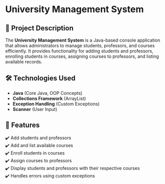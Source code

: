 # University Management System  

## 📌 Project Description  
The **University Management System** is a Java-based console application that allows administrators to manage students, professors, and courses efficiently. It provides functionality for adding students and professors, enrolling students in courses, assigning courses to professors, and listing available records.  

## 🛠️ Technologies Used  
- **Java** (Core Java, OOP Concepts)  
- **Collections Framework** (ArrayList)  
- **Exception Handling** (Custom Exceptions)  
- **Scanner** (User Input)  

## 🚀 Features  
✔️ Add students and professors  
✔️ Add and list available courses  
✔️ Enroll students in courses  
✔️ Assign courses to professors  
✔️ Display students and professors with their respective courses  
✔️ Handles errors using custom exceptions  
